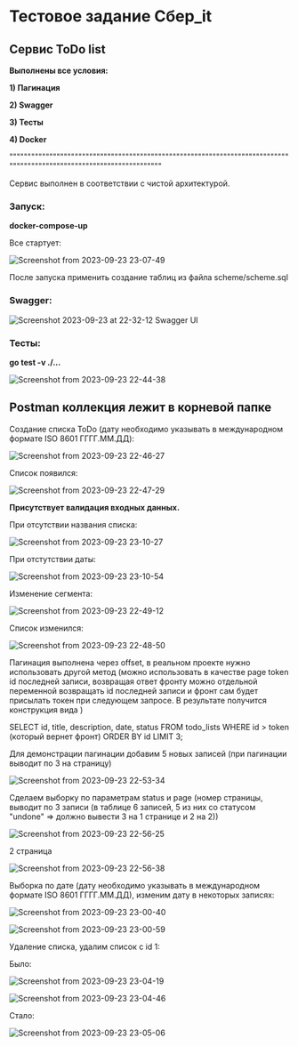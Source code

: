 # Тестовое задание Сбер_it
## Сервис ToDo list

**Выполнены все условия:**

**1) Пагинация**

**2) Swagger**

**3) Тесты**

**4) Docker**

"""""""""""""""""""""""""""""""""""""""""""""""""""""""""""""""""""""""""""""""""""""""""""""""""""""""""""""""""""""""

Сервис выполнен в соответствии с чистой архитектурой.

### Запуск:

**docker-compose-up**

Все стартует:

![Screenshot from 2023-09-23 23-07-49](https://github.com/LittleMikle/sber_it/assets/101155101/d47a0cf4-1073-4c4f-95e6-c8b6631edf5d)


После запуска применить создание таблиц из файла scheme/scheme.sql

### Swagger:

![Screenshot 2023-09-23 at 22-32-12 Swagger UI](https://github.com/LittleMikle/sber_it/assets/101155101/ef11be63-4e62-4eff-b366-c9381401dcce)


### Тесты:

**go test -v ./...**

![Screenshot from 2023-09-23 22-44-38](https://github.com/LittleMikle/sber_it/assets/101155101/13fff0da-1bc1-4e6c-b5ba-80867e435ac0)


## Postman коллекция лежит в корневой папке

Создание списка ToDo (дату необходимо указывать в международном формате ISO 8601 ГГГГ.ММ.ДД):

![Screenshot from 2023-09-23 22-46-27](https://github.com/LittleMikle/sber_it/assets/101155101/67cd8332-456a-4daa-836b-f0897b9cf739)

Список появился:

![Screenshot from 2023-09-23 22-47-29](https://github.com/LittleMikle/sber_it/assets/101155101/0cb470a7-ffc8-40ea-b012-70b9b0743113)


**Присутствует валидация входных данных.**


При отсутствии названия списка:

![Screenshot from 2023-09-23 23-10-27](https://github.com/LittleMikle/sber_it/assets/101155101/0f009416-c76b-4554-9000-c4b37a0bb494)

При отстутствии даты:

![Screenshot from 2023-09-23 23-10-54](https://github.com/LittleMikle/sber_it/assets/101155101/8890b39a-8937-401d-b828-e78f8e0668f3)

Изменение сегмента:

![Screenshot from 2023-09-23 22-49-12](https://github.com/LittleMikle/sber_it/assets/101155101/2a1f51fb-ab69-4281-a85b-a3bafa81b07c)


Список изменился:

![Screenshot from 2023-09-23 22-48-50](https://github.com/LittleMikle/sber_it/assets/101155101/36f71261-96ea-47a7-99d4-e10914a6bf71)

Пагинация выполнена через offset, в реальном проекте нужно использовать другой метод (можно использовать в качестве page token id последней записи, возвращая ответ фронту можно отдельной переменной возвращать id последней записи и фронт сам будет присылать токен при следующем запросе. В результате получится конструкция вида ) 

SELECT id, title, description, date, status FROM todo_lists WHERE id > token (который вернет фронт) 
ORDER BY id
LIMIT 3;

Для демонстрации пагинации добавим 5 новых записей (при пагинации выводит по 3 на страницу)

![Screenshot from 2023-09-23 22-53-34](https://github.com/LittleMikle/sber_it/assets/101155101/6551a617-77d5-4c16-9571-07093f8499e9)

Сделаем выборку по параметрам status и page (номер страницы, выводит по 3 записи (в таблице 6 записей, 5 из них со статусом "undone" => должно вывести 3 на 1 странице и 2 на 2))

![Screenshot from 2023-09-23 22-56-25](https://github.com/LittleMikle/sber_it/assets/101155101/a0ebe30e-f3b4-4bdb-9898-796adba0adc0)


2 страница

![Screenshot from 2023-09-23 22-56-38](https://github.com/LittleMikle/sber_it/assets/101155101/a6cde31d-8a6a-4dbe-b8b1-b8b6a1c36514)


Выборка по дате (дату необходимо указывать в международном формате ISO 8601 ГГГГ.ММ.ДД), изменим дату в некоторых записях:

![Screenshot from 2023-09-23 23-00-40](https://github.com/LittleMikle/sber_it/assets/101155101/8afb9716-910b-4415-9ee8-f422104082d9)

![Screenshot from 2023-09-23 23-00-59](https://github.com/LittleMikle/sber_it/assets/101155101/cb4b6291-83f4-430f-82dd-63f945eb0f9f)


Удаление списка, удалим список с id 1:

Было:

![Screenshot from 2023-09-23 23-04-19](https://github.com/LittleMikle/sber_it/assets/101155101/70619a2d-43ed-4469-a4c7-c07cbe43aeb3)

![Screenshot from 2023-09-23 23-04-46](https://github.com/LittleMikle/sber_it/assets/101155101/683ea15f-aa94-432d-ad12-aa401641b5d5)

Стало:

![Screenshot from 2023-09-23 23-05-06](https://github.com/LittleMikle/sber_it/assets/101155101/a11f37d4-f553-4c67-86c2-813d21b1a865)




